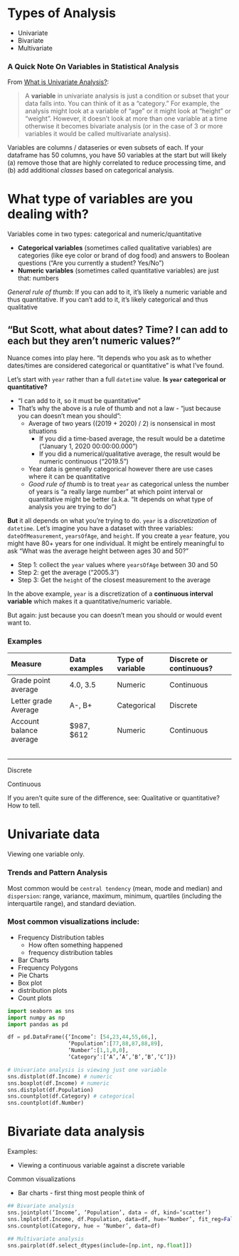 # Types of Analysis 
* Univariate
* Bivariate
* Multivariate

### A Quick Note On Variables in Statistical Analysis
From [What is Univariate Analysis?](https://www.statisticshowto.com/univariate/):
>A **variable** in univariate analysis is just a condition or subset that your data falls into. You can think of it as a “category.” For example, the analysis might look at a variable of “age” or it might look at “height” or “weight”. However, it doesn’t look at more than one variable at a time otherwise it becomes bivariate analysis (or in the case of 3 or more variables it would be called multivariate analysis).

Variables are columns / dataseries or even subsets of each. If your dataframe has 50 columns, you have 50 variables at the start but will likely (a) remove those that are highly correlated to reduce processing time, and (b) add additional *classes* based on categorical analysis. 

# What type of variables are you dealing with?
Variables come in two types: categorical and numeric/quantitative 

* **Categorical variables** (sometimes called qualitative variables) are categories (like eye color or brand of dog food) and answers to Boolean questions (“Are you currently a student? Yes/No”)
* **Numeric variables** (sometimes called quantitative variables) are just that: numbers

*General rule of thumb*: If you can add to it, it’s likely a numeric variable and thus quantitative. If you can’t add to it, it’s likely categorical and thus qualitative 

## “But Scott, what about dates? Time? I can add to each but they aren’t numeric values?”
Nuance comes into play here. “It depends who you ask as to whether dates/times are considered categorical or quantitative” is what I’ve found. 

Let’s start with `year` rather than a full `datetime` value. **Is `year` categorical or quantitative?**
* “I can add to it, so it must be quantitative”
* That’s why the above is a rule of thumb and not a law - “just because you can doesn’t mean you should”:
   * Average of two years ((2019 + 2020) / 2) is nonsensical in most situations
      * If you did a time-based average, the result would be a datetime (“January 1, 2020 00:00:00.000”)
      * If you did a numerical/qualitative average, the result would be numeric continuous (“2019.5”)
   * Year data is generally categorical however there are use cases where it can be quantitative 
   * *Good rule of thumb* is to treat `year` as categorical unless the number of years is “a really large number” at which point interval or quantitative might be better (a.k.a. “It depends on what type of analysis you are trying to do”)
   
**But** it all depends on what you’re trying to do. `year` is a *discretization* of `datetime`. Let’s imagine you have a dataset with three variables: `dateOfMeasurement`, `yearsOfAge`, and `height`. If you create a `year` feature, you might have 80+ years for one individual. It might be entirely meaningful to ask “What was the average height between ages 30 and 50?”
* Step 1: collect the `year` values where `yearsOfAge` between 30 and 50
* Step 2: get the average (“2005.3”)
* Step 3: Get the `height` of the closest measurement to the average

In the above example, `year` is a discretization of a **continuous interval variable** which makes it a quantitative/numeric variable. 

But again: just because you can doesn’t mean you should or would event want to. 

### Examples 
| Measure | Data examples | Type of variable | Discrete or continuous? |
|:---|:---|:---|:---|
| Grade point average | 4.0, 3.5 | Numeric | Continuous |
| Letter grade Average |  A-, B+ | Categorical | Discrete |
| Account balance average | $987, $612 | Numeric | Continuous |
|   |   |   |   |
|   |   |   |   |
|   |   |   |   |
|   |   |   |   |
|   |   |   |   |

Discrete 

Continuous 

If you aren’t quite sure of the difference, see: Qualitative or quantitative? How to tell.

# Univariate data
Viewing one variable only. 

### Trends and Pattern Analysis 
Most common would be `central tendency` (mean, mode and median) and `dispersion`: range, variance, maximum, minimum, quartiles (including the interquartile range), and standard deviation.

### Most common visualizations include:
* Frequency Distribution tables
   * How often something happened
   * frequency distribution tables
* Bar Charts
* Frequency Polygons
* Pie Charts
* Box plot
* distribution plots
* Count plots

```python 
import seaborn as sns
import numpy as np
import pandas as pd

df = pd.DataFrame({‘Income’: [54,23,44,55,66,],
                   ‘Population’:[77,88,87,88,89],
                   ‘Number’:[1,1,0,0],
                   ‘Category’:[‘A’,’A’,’B’,’B’,’C’]})

# Univariate analysis is viewing just one variable
sns.distplot(df.Income) # numeric
sns.boxplot(df.Income) # numeric
sns.distplot(df.Population)
sns.countplot(df.Category) # categorical
sns.countplot(df.Number)
```

# Bivariate data analysis 
Examples:
* Viewing a continuous variable against a discrete variable 

Common visualizations 
* Bar charts - first thing most people think of 

```python 
## Bivariate analysis
sns.jointplot(‘Income’, ‘Population’, data = df, kind=‘scatter’)
sns.lmplot(df.Income, df.Population, data=df, hue=‘Number’, fit_reg=False)
sns.countplot(Category, hue = ‘Number’, data=df)
```

```python 
## Multivariate analysis
sns.pairplot(df.select_dtypes(include=[np.int, np.float]])

``` 
